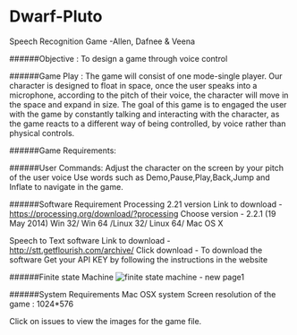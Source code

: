 # Dwarf-Pluto
Speech Recognition Game -Allen, Dafnee &amp; Veena

######Objective : 
To design a game through voice control

######Game Play :
The game will consist of one mode-single player. Our character is 
designed to float in space, once the user speaks into a microphone, 
according to the pitch of their voice, the character will move in 
the space and expand in size. The goal of this game is to engaged 
the user with the game by constantly talking and interacting 
with the character, as the game reacts to a different way of being 
controlled, by voice rather than physical controls.

######Game Requirements:

######User Commands:
 Adjust the character on the screen by your pitch of the user voice
 Use words such as Demo,Pause,Play,Back,Jump and Inflate to navigate in the game.

######Software Requirement
 Processing 2.21 version
  Link to download - https://processing.org/download/?processing 
  Choose version - 2.2.1 (19 May 2014) Win 32/ Win 64 /Linux 32/ Linux 64/ Mac OS X 
  
 Speech to Text software
  Link to download -http://stt.getflourish.com/archive/
  Click download - To download the software
  Get your API KEY by following the instructions in the website
  
######Finite state Machine
 ![finite state machine - new page1](https://cloud.githubusercontent.com/assets/13222494/11230525/5b7ab290-8d54-11e5-83b4-eed2e1a8b881.jpeg)
 
######System Requirements
  Mac OSX system
  Screen resolution of the game : 1024*576
  
  Click on issues to view the images for the game file.
  
  
  
